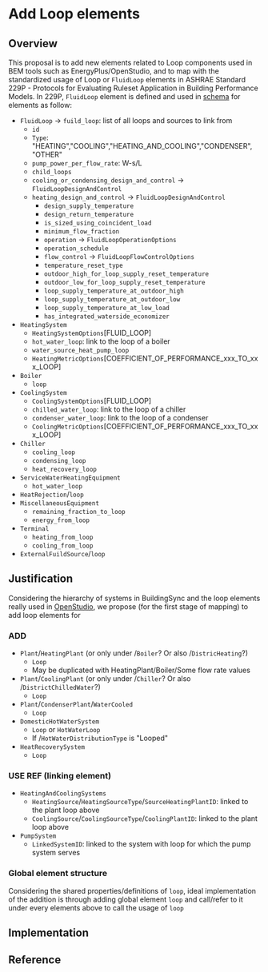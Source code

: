 # Add Loop elements

## Overview

This proposal is to add new elements related to Loop components used in BEM tools such as EnergyPlus/OpenStudio, and to map with the standardized usage of Loop or `FluidLoop` elements in ASHRAE Standard 229P - Protocols for Evaluating Ruleset Application in Building Performance Models. In 229P, `FluidLoop` element is defined and used in [schema](https://github.com/open229/ruleset-model-description-schema/blob/6509fdcc546053e13f06eb78b3fba99328fda58d/docs229/ASHRAE229.schema.json#L3316) for elements as follow:
* `FluidLoop` -> `fuild_loop`: list of all loops and sources to link from
  * `id`
  * `Type`: "HEATING","COOLING","HEATING_AND_COOLING","CONDENSER", "OTHER"
  * `pump_power_per_flow_rate`: W-s/L
  * `child_loops`
  * `cooling_or_condensing_design_and_control` -> `FluidLoopDesignAndControl`
  * `heating_design_and_control` -> `FluidLoopDesignAndControl`
    * `design_supply_temperature`
    * `design_return_temperature`
    * `is_sized_using_coincident_load`
    * `minimum_flow_fraction`
    * `operation` -> `FluidLoopOperationOptions`
    * `operation_schedule`
    * `flow_control` -> `FluidLoopFlowControlOptions`
    * `temperature_reset_type`
    * `outdoor_high_for_loop_supply_reset_temperature`
    * `outdoor_low_for_loop_supply_reset_temperature`
    * `loop_supply_temperature_at_outdoor_high`
    * `loop_supply_temperature_at_outdoor_low`
    * `loop_supply_temperature_at_low_load`
    * `has_integrated_waterside_economizer`
* `HeatingSystem`
  * `HeatingSystemOptions`[FLUID_LOOP]
  * `hot_water_loop`: link to the loop of a boiler
  * `water_source_heat_pump_loop`
  * `HeatingMetricOptions`[COEFFICIENT_OF_PERFORMANCE_xxx_TO_xxx_LOOP]
* `Boiler`
  * `loop`
* `CoolingSystem`
  * `CoolingSystemOptions`[FLUID_LOOP]
  * `chilled_water_loop`: link to the loop of a chiller
  * `condenser_water_loop`: link to the loop of a condenser
  * `CoolingMetricOptions`[COEFFICIENT_OF_PERFORMANCE_xxx_TO_xxx_LOOP]
* `Chiller`
  * `cooling_loop`
  * `condensing_loop`
  * `heat_recovery_loop`
* `ServiceWaterHeatingEquipment`
  * `hot_water_loop`
* `HeatRejection`/`loop`
* `MiscellaneousEquipment`
  * `remaining_fraction_to_loop`
  * `energy_from_loop`
* `Terminal`
  * `heating_from_loop`
  * `cooling_from_loop`
* `ExternalFuildSource`/`loop`

## Justification
Considering the hierarchy of systems in BuildingSync and the loop elements really used in [OpenStudio](https://openstudio-sdk-documentation.s3.amazonaws.com/cpp/OpenStudio-3.2.1-doc/model/html/classopenstudio_1_1model_1_1_loop.html), we propose (for the first stage of mapping) to add loop elements for
### ADD
* `Plant`/`HeatingPlant` (or only under /`Boiler`? Or also /`DistricHeating`?)
  * `Loop`
  * May be duplicated with HeatingPlant/Boiler/Some flow rate values
* `Plant`/`CoolingPlant` (or only under /`Chiller`? Or also /`DistrictChilledWater`?)
  * `Loop`
* `Plant`/`CondenserPlant`/`WaterCooled`
  * `Loop`
* `DomesticHotWaterSystem`
  * `Loop` or `HotWaterLoop`
  * If /`HotWaterDistributionType` is "Looped"
* `HeatRecoverySystem`
  * `Loop`
### USE REF (linking element)
* `HeatingAndCoolingSystems`
  * `HeatingSource`/`HeatingSourceType`/`SourceHeatingPlantID`: linked to the plant loop above 
  * `CoolingSource`/`CoolingSourceType`/`CoolingPlantID`: linked to the plant loop above
* `PumpSystem`
  * `LinkedSystemID`: linked to the system with loop for which the pump system serves
### Global element structure
Considering the shared properties/definitions of `loop`, ideal implementation of the addition is through adding global element `loop` and call/refer to it under every elements above to call the usage of `loop`

## Implementation


## Reference
